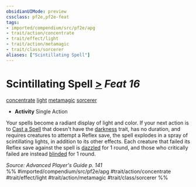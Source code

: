 ```yaml
---
obsidianUIMode: preview
cssclass: pf2e,pf2e-feat
tags:
- imported/compendium/src/pf2e/apg
- trait/action/concentrate
- trait/effect/light
- trait/action/metamagic
- trait/class/sorcerer
aliases: ["Scintillating Spell"]
---
```

# Scintillating Spell  [>](chapter-9-playing-the-game.md#Actions "Single Action") *Feat 16*  
[concentrate](concentrate.md)  [light](rules/traits/light.md)  [metamagic](metamagic.md)  [sorcerer](rules/traits/sorcerer.md)  

- **Activity** Single Action

Your spells become a radiant display of light and color. If your next action is to [Cast a Spell](cast-a-spell.md) that doesn't have the [darkness](rules/traits/darkness.md) trait, has no duration, and requires creatures to attempt a Reflex save, the spell explodes in a spray of scintillating lights, in addition to its other effects. Each creature that failed its Reflex save against the spell is [dazzled](conditions.md#Dazzled) for 1 round, and those who critically failed are instead [blinded](conditions.md#Blinded) for 1 round.

*Source: Advanced Player's Guide p. 141*  
%% #imported/compendium/src/pf2e/apg #trait/action/concentrate #trait/effect/light #trait/action/metamagic #trait/class/sorcerer %%